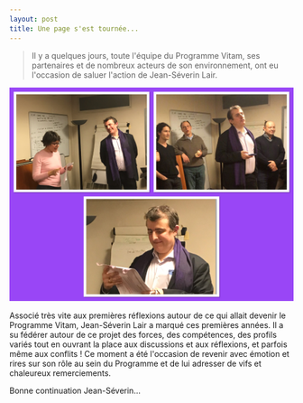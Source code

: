 ```yaml
---
layout: post
title: Une page s'est tournée...
---
```

> Il y a quelques jours, toute l'équipe du Programme Vitam, ses partenaires et de nombreux acteurs de son environnement, ont eu l'occasion de saluer l'action de Jean-Séverin Lair.

![Logos](/public/images/IMG_0706.JPG)

Associé très vite aux premières réflexions autour de ce qui allait devenir le Programme Vitam, Jean-Séverin Lair a marqué ces premières années. Il a su fédérer autour de ce projet des forces, des compétences, des profils variés tout en ouvrant la place aux discussions et aux réflexions, et parfois même aux conflits !
Ce moment a été l'occasion de revenir avec émotion et rires sur son rôle au sein du Programme et de lui adresser de vifs et chaleureux remerciements.

Bonne continuation Jean-Séverin...